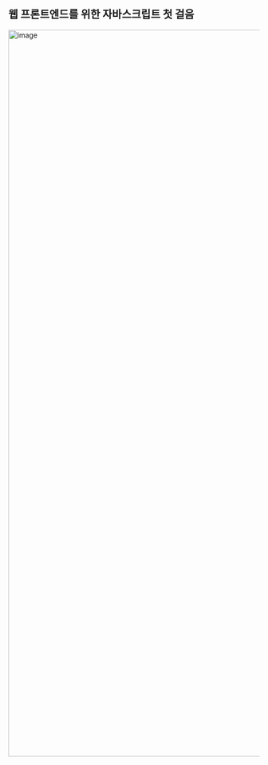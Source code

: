 ## 웹 프론트엔드를 위한 자바스크립트 첫 걸음

<img width="1456" alt="image" src="https://github.com/hbin12212/notbook/assets/52522662/7fb53839-bc58-47d4-85d3-76a541b98876">
